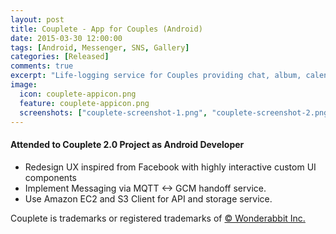 ```yaml
---
layout: post
title: Couplete - App for Couples (Android)
date: 2015-03-30 12:00:00
tags: [Android, Messenger, SNS, Gallery]
categories: [Released]
comments: true
excerpt: "Life-logging service for Couples providing chat, album, calendar, love-letter, and other useful features."
image:
  icon: couplete-appicon.png
  feature: couplete-appicon.png 
  screenshots: ["couplete-screenshot-1.png", "couplete-screenshot-2.png", "couplete-screenshot-3.png", "couplete-screenshot-4.png"]
---
```


#### Attended to Couplete 2.0 Project as Android Developer
* Redesign UX inspired from Facebook with highly interactive custom UI components
* Implement Messaging via MQTT <-> GCM handoff service.
* Use Amazon EC2 and S3 Client for API and storage service.


Couplete is trademarks or registered trademarks of [© Wonderabbit Inc.](http://wonderabbit.com)
